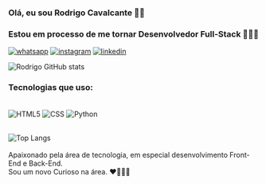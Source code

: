 ### Olá, eu sou Rodrigo Cavalcante 🙅‍♂️ 
### Estou em processo de me tornar Desenvolvedor Full-Stack 👨🏻‍💻

[![whatsapp](https://img.shields.io/badge/WhatsApp-25D366?style=for-the-badge&logo=whatsapp&logoColor=white)](https://contate.me/rodrigocavalcante)
[![instagram](https://img.shields.io/badge/Instagram-E4405F?style=for-the-badge&logo=instagram&logoColor=white)](www.instagram.com/rodrigo_santos_c)
[![linkedin](https://img.shields.io/badge/LinkedIn-0077B5?style=for-the-badge&logo=linkedin&logoColor=white)](https://www.linkedin.com/in/rodrigo-cavalcante-02589a202?utm_source=share&utm_campaign=share_via&utm_content=profile&utm_medium=ios_app)

![Rodrigo GitHub stats](https://github-readme-stats.vercel.app/api?username=RodrigoSantos9916&show_icons=true&theme=dark)

### Tecnologias que uso:

<div><br>
    <img align="center" alt="HTML5" src="https://img.shields.io/badge/HTML-239120?style=for-the-badge&logo=html5&logoColor=white"/>
    <img align="center" alt="CSS" src="https://img.shields.io/badge/CSS-239120?&style=for-the-badge&logo=css3&logoColor=white"/>
    <img align="center" alt="Python" src="https://img.shields.io/badge/Python-14354C?style=for-the-badge&logo=python&logoColor=white"/
    <img align="center" alt="MySQL" src="https://img.shields.io/badge/MySQL-00000F?style=for-the-badge&logo=mysql&logoColor=white"/>
</div>
<br>

![Top Langs](https://github-readme-stats.vercel.app/api/top-langs/?username=RodrigoSantos9916&layout=compact)<br><br>
Apaixonado pela área de tecnologia, em especial desenvolvimento Front-End e Back-End.<br>
Sou um novo Curioso na área. ❤️👨🏻‍💻
